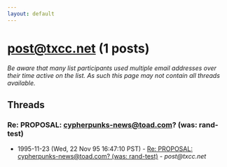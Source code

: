 ```yaml
---
layout: default
---
```


# post@txcc.net (1 posts)

_Be aware that many list participants used multiple email addresses over their time active on the list. As such this page may not contain all threads available._

## Threads

### Re: PROPOSAL: cypherpunks-news@toad.com? (was: rand-test)
+ 1995-11-23 (Wed, 22 Nov 95 16:47:10 PST) - [Re: PROPOSAL: cypherpunks-news@toad.com? (was: rand-test)](/archive/1995/11/dc8f26d211e029d8046eb572e7d55afdf22f77582290d35e2e7d735a6a67583d) - _post@txcc.net_

